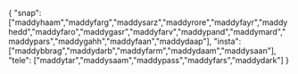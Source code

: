 {
  "snap":  ["maddyhaam","maddyfarg","maddysarz","maddyrore","maddyfayr","maddyhedd","maddyfaro","maddygasr","maddyfarv","maddypand","maddymard","maddypars","maddygahh","maddyfaan","maddydaap"],
  "insta": ["maddybbrag","maddydarb","maddyfarm","maddydaam","maddysaan"],
  "tele":  ["maddytar","maddysaam","maddypass","maddyfars","maddydark"]
}
